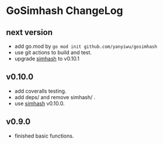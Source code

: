 # GoSimhash ChangeLog

## next version

+ add go.mod by `go mod init github.com/yanyiwu/gosimhash`
+ use git actions to build and test.
+ upgrade [simhash] to v0.10.1

## v0.10.0

+ add coveralls testing.
+ add deps/ and remove simhash/ .
+ use [simhash] v0.10.0.

## v0.9.0

+ finished basic functions.

[simhash]:http://github.com/yanyiwu/simhash
